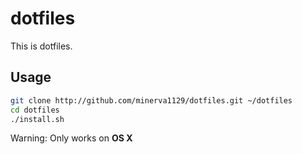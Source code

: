 # dotfiles
This is dotfiles.
## Usage
```bash
git clone http://github.com/minerva1129/dotfiles.git ~/dotfiles
cd dotfiles
./install.sh
```
Warning: Only works on **OS X**
